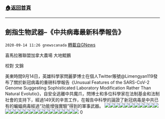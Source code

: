 ###  [:house:返回首頁](https://github.com/ourhimalayas/txt)
---

## 劍指生物武器&#8211;《中共病毒最新科學報告》
`2020-09-14 11:26 gnewscanada` [轉載自GNews](https://gnews.org/zh-hant/355465/)

喜馬拉雅聯盟加拿大農場 大地鯤鵬

校對 文錦

美東時間9月14日，英雄科學家閆麗夢博士在個人Twitter賬號@Limengyan119發布了關於新冠病毒的重磅科學報告《Unusual Features of the SARS-CoV-2 Genome Suggesting Sophisticated Laboratory Modification Rather Than Natural Evolutio》，自安全逃離中共魔爪，閆博士和多位科學家在法制基金和法制社會的支持下，經過149天的辛苦工作，在報告中科學的論證了新冠病毒是中共已有的蝙蝠病毒經過“功能增強實驗”得到的軍事武器。
![](https://s3.amazonaws.com/gnews-media-offload/wp-content/uploads/2020/09/14111339/The_Yan_Report_%E9%A1%B5%E9%9D%A2_01.jpg)![](https://s3.amazonaws.com/gnews-media-offload/wp-content/uploads/2020/09/14111353/The_Yan_Report_%E9%A1%B5%E9%9D%A2_02.jpg)![](https://s3.amazonaws.com/gnews-media-offload/wp-content/uploads/2020/09/14111407/The_Yan_Report_%E9%A1%B5%E9%9D%A2_03.jpg)![](https://s3.amazonaws.com/gnews-media-offload/wp-content/uploads/2020/09/14111420/The_Yan_Report_%E9%A1%B5%E9%9D%A2_04.jpg)![](https://s3.amazonaws.com/gnews-media-offload/wp-content/uploads/2020/09/14111434/The_Yan_Report_%E9%A1%B5%E9%9D%A2_05.jpg)![](https://s3.amazonaws.com/gnews-media-offload/wp-content/uploads/2020/09/14111447/The_Yan_Report_%E9%A1%B5%E9%9D%A2_06.jpg)![](https://s3.amazonaws.com/gnews-media-offload/wp-content/uploads/2020/09/14111515/The_Yan_Report_%E9%A1%B5%E9%9D%A2_07.jpg)![](https://s3.amazonaws.com/gnews-media-offload/wp-content/uploads/2020/09/14111502/The_Yan_Report_%E9%A1%B5%E9%9D%A2_08.jpg)![](https://s3.amazonaws.com/gnews-media-offload/wp-content/uploads/2020/09/14111528/The_Yan_Report_%E9%A1%B5%E9%9D%A2_09.jpg)![](https://s3.amazonaws.com/gnews-media-offload/wp-content/uploads/2020/09/14112131/The_Yan_Report_%E9%A1%B5%E9%9D%A2_10-scaled.jpg)![](https://s3.amazonaws.com/gnews-media-offload/wp-content/uploads/2020/09/14111608/The_Yan_Report_%E9%A1%B5%E9%9D%A2_11.jpg)![](https://s3.amazonaws.com/gnews-media-offload/wp-content/uploads/2020/09/14111621/The_Yan_Report_%E9%A1%B5%E9%9D%A2_12.jpg)![](https://s3.amazonaws.com/gnews-media-offload/wp-content/uploads/2020/09/14111541/The_Yan_Report_%E9%A1%B5%E9%9D%A2_13-scaled.jpg)![](https://s3.amazonaws.com/gnews-media-offload/wp-content/uploads/2020/09/14111554/The_Yan_Report_%E9%A1%B5%E9%9D%A2_14.jpg)![](https://s3.amazonaws.com/gnews-media-offload/wp-content/uploads/2020/09/14111939/The_Yan_Report_%E9%A1%B5%E9%9D%A2_15.jpg)![](https://s3.amazonaws.com/gnews-media-offload/wp-content/uploads/2020/09/14111633/The_Yan_Report_%E9%A1%B5%E9%9D%A2_16.jpg)![](https://s3.amazonaws.com/gnews-media-offload/wp-content/uploads/2020/09/14111645/The_Yan_Report_%E9%A1%B5%E9%9D%A2_17.jpg)![](https://s3.amazonaws.com/gnews-media-offload/wp-content/uploads/2020/09/14111658/The_Yan_Report_%E9%A1%B5%E9%9D%A2_18.jpg)![](https://s3.amazonaws.com/gnews-media-offload/wp-content/uploads/2020/09/14111710/The_Yan_Report_%E9%A1%B5%E9%9D%A2_19.jpg)![](https://s3.amazonaws.com/gnews-media-offload/wp-content/uploads/2020/09/14111723/The_Yan_Report_%E9%A1%B5%E9%9D%A2_20.jpg)![](https://s3.amazonaws.com/gnews-media-offload/wp-content/uploads/2020/09/14112007/The_Yan_Report_%E9%A1%B5%E9%9D%A2_21.jpg)![](https://s3.amazonaws.com/gnews-media-offload/wp-content/uploads/2020/09/14111735/The_Yan_Report_%E9%A1%B5%E9%9D%A2_22.jpg)![](https://s3.amazonaws.com/gnews-media-offload/wp-content/uploads/2020/09/14112036/The_Yan_Report_%E9%A1%B5%E9%9D%A2_23.jpg)![](https://s3.amazonaws.com/gnews-media-offload/wp-content/uploads/2020/09/14112048/The_Yan_Report_%E9%A1%B5%E9%9D%A2_24.jpg)![](https://s3.amazonaws.com/gnews-media-offload/wp-content/uploads/2020/09/14112102/The_Yan_Report_%E9%A1%B5%E9%9D%A2_25.jpg)![](https://s3.amazonaws.com/gnews-media-offload/wp-content/uploads/2020/09/14112219/The_Yan_Report_%E9%A1%B5%E9%9D%A2_26.jpg)
0
